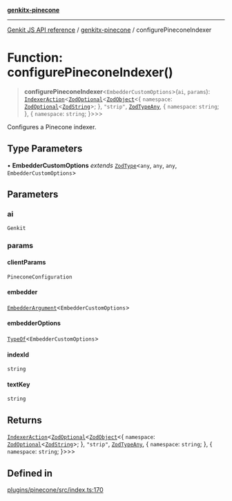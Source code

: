 [**genkitx-pinecone**](../README.md)

***

[Genkit JS API reference](../../README.md) / [genkitx-pinecone](../README.md) / configurePineconeIndexer

# Function: configurePineconeIndexer()

> **configurePineconeIndexer**\<`EmbedderCustomOptions`\>(`ai`, `params`): [`IndexerAction`](../../genkit/type-aliases/IndexerAction.md)\<[`ZodOptional`](../../genkit/namespaces/z/classes/ZodOptional.md)\<[`ZodObject`](../../genkit/namespaces/z/classes/ZodObject.md)\<\{ `namespace`: [`ZodOptional`](../../genkit/namespaces/z/classes/ZodOptional.md)\<[`ZodString`](../../genkit/namespaces/z/classes/ZodString.md)\>; \}, `"strip"`, [`ZodTypeAny`](../../genkit/namespaces/z/type-aliases/ZodTypeAny.md), \{ `namespace`: `string`; \}, \{ `namespace`: `string`; \}\>\>\>

Configures a Pinecone indexer.

## Type Parameters

• **EmbedderCustomOptions** *extends* [`ZodType`](../../genkit/namespaces/z/classes/ZodType.md)\<`any`, `any`, `any`, `EmbedderCustomOptions`\>

## Parameters

### ai

`Genkit`

### params

#### clientParams

`PineconeConfiguration`

#### embedder

[`EmbedderArgument`](../../genkit/type-aliases/EmbedderArgument.md)\<`EmbedderCustomOptions`\>

#### embedderOptions

[`TypeOf`](../../genkit/namespaces/z/type-aliases/TypeOf.md)\<`EmbedderCustomOptions`\>

#### indexId

`string`

#### textKey

`string`

## Returns

[`IndexerAction`](../../genkit/type-aliases/IndexerAction.md)\<[`ZodOptional`](../../genkit/namespaces/z/classes/ZodOptional.md)\<[`ZodObject`](../../genkit/namespaces/z/classes/ZodObject.md)\<\{ `namespace`: [`ZodOptional`](../../genkit/namespaces/z/classes/ZodOptional.md)\<[`ZodString`](../../genkit/namespaces/z/classes/ZodString.md)\>; \}, `"strip"`, [`ZodTypeAny`](../../genkit/namespaces/z/type-aliases/ZodTypeAny.md), \{ `namespace`: `string`; \}, \{ `namespace`: `string`; \}\>\>\>

## Defined in

[plugins/pinecone/src/index.ts:170](https://github.com/firebase/genkit/blob/286538acadb0c266800cfa4edc099546226d5af8/js/plugins/pinecone/src/index.ts#L170)

